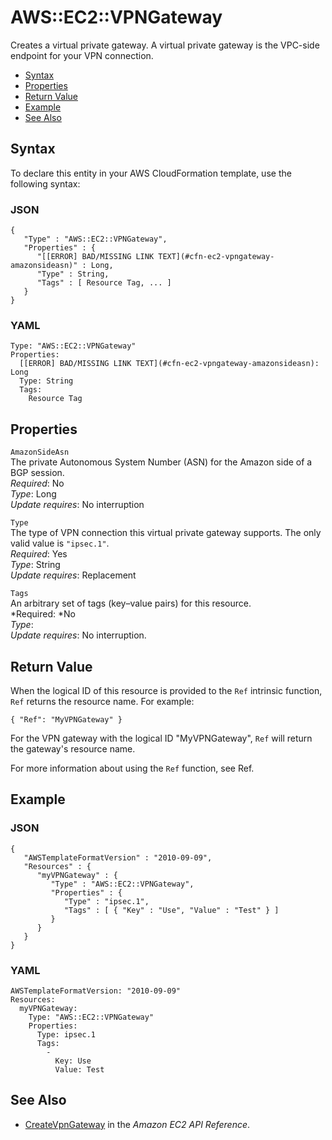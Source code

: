 # AWS::EC2::VPNGateway<a name="aws-resource-ec2-vpn-gateway"></a>

Creates a virtual private gateway\. A virtual private gateway is the VPC\-side endpoint for your VPN connection\.


+ [Syntax](#aws-resource-ec2-vpcgateway-syntax)
+ [Properties](#w3ab2c21c10d505b9)
+ [Return Value](#w3ab2c21c10d505c11)
+ [Example](#w3ab2c21c10d505c13)
+ [See Also](#w3ab2c21c10d505c15)

## Syntax<a name="aws-resource-ec2-vpcgateway-syntax"></a>

To declare this entity in your AWS CloudFormation template, use the following syntax:

### JSON<a name="aws-resource-ec2-vpcgateway-syntax.json"></a>

```
{
   "Type" : "AWS::EC2::VPNGateway",
   "Properties" : {
      "[[ERROR] BAD/MISSING LINK TEXT](#cfn-ec2-vpngateway-amazonsideasn)" : Long,
      "Type" : String,
      "Tags" : [ Resource Tag, ... ]
   }
}
```

### YAML<a name="aws-resource-ec2-vpcgateway-syntax.yaml"></a>

```
Type: "AWS::EC2::VPNGateway"
Properties: 
  [[ERROR] BAD/MISSING LINK TEXT](#cfn-ec2-vpngateway-amazonsideasn): Long
  Type: String
  Tags:
    Resource Tag
```

## Properties<a name="w3ab2c21c10d505b9"></a>

`AmazonSideAsn`  
The private Autonomous System Number \(ASN\) for the Amazon side of a BGP session\.  
*Required*: No  
*Type*: Long  
 *Update requires*: No interruption 

`Type`  
The type of VPN connection this virtual private gateway supports\. The only valid value is `"ipsec.1"`\.  
*Required*: Yes  
*Type*: String  
*Update requires*: Replacement

`Tags`  
An arbitrary set of tags \(key–value pairs\) for this resource\.  
*Required: *No  
*Type*:   
*Update requires*: No interruption\.

## Return Value<a name="w3ab2c21c10d505c11"></a>

When the logical ID of this resource is provided to the `Ref` intrinsic function, `Ref` returns the resource name\. For example:

```
{ "Ref": "MyVPNGateway" }
```

For the VPN gateway with the logical ID "MyVPNGateway", `Ref` will return the gateway's resource name\.

For more information about using the `Ref` function, see Ref\.

## Example<a name="w3ab2c21c10d505c13"></a>

### JSON<a name="aws-resource-ec2-vpcgateway-example.json"></a>

```
{
   "AWSTemplateFormatVersion" : "2010-09-09",
   "Resources" : {
      "myVPNGateway" : {
         "Type" : "AWS::EC2::VPNGateway",
         "Properties" : {
            "Type" : "ipsec.1",
            "Tags" : [ { "Key" : "Use", "Value" : "Test" } ]
         }
      }
   }
}
```

### YAML<a name="aws-resource-ec2-vpcgateway-example.yaml"></a>

```
AWSTemplateFormatVersion: "2010-09-09"
Resources: 
  myVPNGateway: 
    Type: "AWS::EC2::VPNGateway"
    Properties: 
      Type: ipsec.1
      Tags: 
        - 
          Key: Use
          Value: Test
```

## See Also<a name="w3ab2c21c10d505c15"></a>

+ [CreateVpnGateway](http://docs.aws.amazon.com/AWSEC2/latest/APIReference/ApiReference-query-CreateVpnGateway.html) in the *Amazon EC2 API Reference*\.